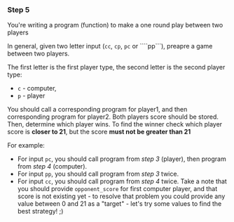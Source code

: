 ### Step 5

You're writing a program (function) to make a one round play between two players

In general, given two letter input (```cc```, ```cp```, ```pc``` or ````pp```), preapre a game between two players.

The first letter is the first player type, the second letter is the second player type:
* `c` - computer, 
* `p` - player

You should call a corresponding program for player1, and then corresponding program for player2. Both players score should be stored. Then, determine which player wins. To find the winner check which player score is __closer to 21__, but the score __must not be greater than 21__

For example:
* For input ```pc```, you should call program from _step 3_ (player), then program from _step 4_ (computer).
* For input ```pp```, you should call program from _step 3_ twice.
* For input ```cc```, you should call program from _step 4_ twice. Take a note that you should provide `opponent_score` for first computer player, and that score is not existing yet - to resolve that problem you could provide any value between 0 and 21 as a "target" - let's try some values to find the best strategy! ;) 
